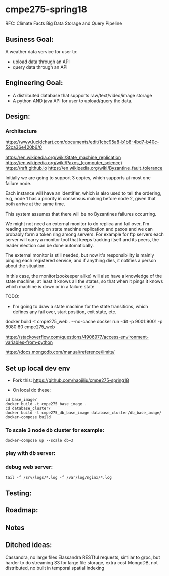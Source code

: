 # cmpe275-spring18

RFC: Climate Facts Big Data Storage and Query Pipeline

## Business Goal:

A weather data service for user to:

* upload data through an API
* query data through an API

## Engineering Goal:

* A distributed database that supports raw/text/video/image storage
* A python AND java API for user to upload/query the data.


## Design:

### Architecture
https://www.lucidchart.com/documents/edit/1cbc95a8-b1b8-4bd7-b40c-52ca36e420b6/0


https://en.wikipedia.org/wiki/State_machine_replication
https://en.wikipedia.org/wiki/Paxos_(computer_science)
https://raft.github.io
https://en.wikipedia.org/wiki/Byzantine_fault_tolerance

Initially we are going to support 3 copies, which supports at most one failure node.

Each instance will have an identifier, which is also used to tell the ordering,
e.g, node 1 has a priority in consensus making before node 2, given that both arrive
at the same time.

This system assumes that there will be no Byzantines failures occurring.

We might not need an external monitor to do replica and fail over, I'm reading something
on state machine replication and paxos and we can probably form a token ring among servers.
For example for ftp servers each server will carry a monitor tool that keeps tracking itself
and its peers, the leader election can be done automatically.

The external monitor is still needed, but now it's responsibility is mainly pinging each registered service,
and if anything dies, it notifies a person about the situation.

In this case, the monitor(zookeeper alike) will also have a knowledge of the state machine, at least it
knows all the states, so that when it pings it knows which machine is down or in a failure state

TODO:
* I'm going to draw a state machine for the state transitions, which defines any fail over, start position, exit state, etc.


docker build -t cmpe275_web . --no-cache
docker run -dit -p 9001:9001 -p 8080:80 cmpe275_web

https://stackoverflow.com/questions/4906977/access-environment-variables-from-python

https://docs.mongodb.com/manual/reference/limits/

## Set up local dev env


* Fork this: https://github.com/haojiliu/cmpe275-spring18

* On local do these:

```
cd base_image/
docker build -t cmpe275_base_image .
cd database_cluster/
docker build -t cmpe275_db_base_image database_cluster/db_base_image/
docker-compose build
```

### To scale 3 node db cluster for example:
```
docker-compose up --scale db=3
```

### play with db server:

### debug web server:
```
tail -f /srv/logs/*.log -f /var/log/nginx/*.log
```


## Testing:


## Roadmap:

## Notes


## Ditched ideas:
Cassandra, no large files
Elassandra
RESTful requests, similar to grpc, but harder to do streaming
S3 for large file storage, extra cost
MongoDB, not distributed, no built in temporal spatial indexing
